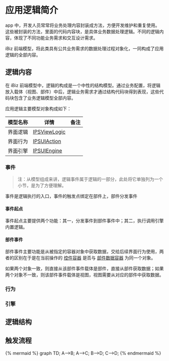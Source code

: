 # 应用逻辑简介

app 中，开发人员常常将业务处理内容封装成方法，方便开发维护和重复使用。这些被封装的方法，里面的代码内容块，是具体业务数据处理逻辑。不同的逻辑内容，体现了不同功能业务需求和交互设计需求。

iBiz 前端模型，将此类具有公共业务需求的数据处理过程对象化，一同构成了应用逻辑的全部内容。

## 逻辑内容

在 iBiz 前端模型中，逻辑的构成是一个中性的结构模型。通过业务配置，将逻辑放入载体（视图、部件）中后，逻辑业务需求才通过结构代码块得到表现，这些代码块包含了业务逻辑模型全部内容。

应用逻辑主要模型对象构成如下：

| 模型名称 | 详情                                                         | 备注 |
| -------- | ------------------------------------------------------------ | ---- |
| 界面逻辑 | [ IPSViewLogic](https://modelapi.ibizlab.cn/#/net/ibizsys/model/view/IPSViewLogic) |      |
| 界面行为 | [ IPSUIAction](https://modelapi.ibizlab.cn/#/net/ibizsys/model/view/IPSUIAction) |      |
| 界面引擎 | [IPSUIEngine](https://modelapi.ibizlab.cn/#/net/ibizsys/model/res/IPSUIEngine) |      |

### 事件

> 注：从模型组成来讲，逻辑事件属于逻辑的一部分，此处将它单独列为一个小节，是为了方便理解。

事件是逻辑执行的入口，事件的触发点绑定在部件上，部件分发事件

#### 事件起点

事件起点主要提供两个功能：其一，分发事件到部件事件中；其二，执行调用引擎内置逻辑。

#### 部件事件

部件事件主要功能是从被指定的容器对象中获取数据，交给后续界面行为使用，两者的区别在于是在当前操作的 [控件容器]( https://modelapi.ibizlab.cn/#/net/ibizsys/model/control/IPSControlContainer ) 是否与 [部件数据容器]( https://modelapi.ibizlab.cn/#/net/ibizsys/model/control/IPSControlXDataContainer )  为同一个对象。

如果两个对象一致，则直接从该部件事件载体是部件，直接从部件获取数据；如果两个对象不一致，则该部件事件载体是视图，视图需要从对应的部件中获取数据。

### 行为



### 引擎



## 逻辑结构



## 触发流程

{% mermaid %}
graph TD;
  A-->B;
  A-->C;
  B-->D;
  C-->D;
{% endmermaid %}